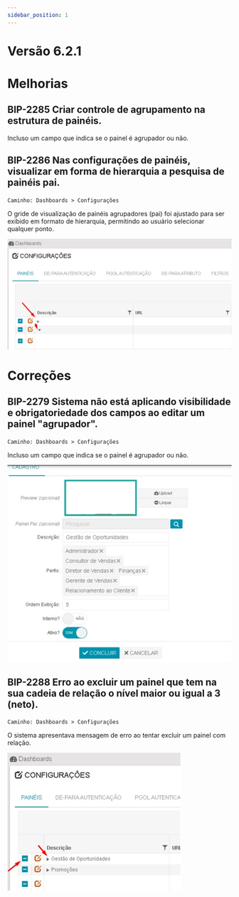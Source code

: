 ```yaml
---
sidebar_position: 1
---
```

# Versão 6.2.1

# Melhorias

## **BIP-2285 Criar controle de agrupamento na estrutura de painéis.**

Incluso um campo que indica se o painel é agrupador ou não.

## **BIP-2286 Nas configurações de painéis, visualizar em forma de hierarquia a pesquisa de painéis pai.**
`Caminho: Dashboards > Configurações`

O gride de visualização de painéis agrupadores (pai) foi ajustado para ser exibido em formato de hierarquia, permitindo ao usuário selecionar qualquer ponto.

![Docusaurus logo](/img/bip-2286.jpg)

# Correções

## **BIP-2279  Sistema não está aplicando visibilidade e obrigatoriedade dos campos ao editar um painel "agrupador".**
`Caminho: Dashboards > Configurações`

Incluso um campo que indica se o painel é agrupador ou não.

![Docusaurus logo](/img/bip-2279.jpg)

## **BIP-2288   Erro ao excluir um painel que tem na sua cadeia de relação o nível maior ou igual a 3 (neto).**
`Caminho: Dashboards > Configurações`

O sistema apresentava mensagem de erro ao tentar excluir um painel com relação.

![Docusaurus logo](/img/bip-2288.jpg)

